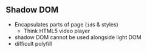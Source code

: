 ## Shadow DOM

* Encapsulates parts of page (`id`s & styles)
  * Think HTML5 video player
* shadow DOM cannot be used alongside light DOM
* difficult polyfill